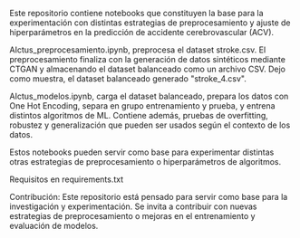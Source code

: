 Este repositorio contiene notebooks que constituyen la base para la experimentación con distintas estrategias de preprocesamiento y ajuste de hiperparámetros en la predicción de accidente cerebrovascular (ACV).

AIctus_preprocesamiento.ipynb, preprocesa el dataset stroke.csv. El preprocesamiento finaliza con la generación de datos sintéticos mediante CTGAN y almacenando el dataset balanceado como un archivo CSV. 
Dejo como muestra, el dataset balanceado generado "stroke_4.csv".

AIctus_modelos.ipynb, carga el dataset balanceado, prepara los datos con One Hot Encoding, separa en grupo entrenamiento y prueba, y entrena distintos algoritmos de ML. Contiene además, pruebas de overfitting, robustez y generalización que pueden ser usados según el contexto de los datos.

Estos notebooks pueden servir como base para experimentar distintas otras estrategias de preprocesamiento o hiperparámetros de algoritmos.

Requisitos en requirements.txt

Contribución:
Este repositorio está pensado para servir como base para la investigación y experimentación. Se invita a contribuir con nuevas estrategias de preprocesamiento o mejoras en el entrenamiento y evaluación de modelos.

